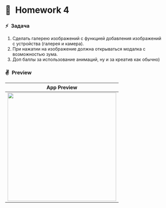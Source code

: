 # 💖&ensp;Homework 4

### ⚡&ensp;Задача

1. Сделать галерею изображений с функцией добавления изображений с устройства (галерея и камера).
2. При нажатии на изображение должна открываться модалка с возможностью зума.
3. Доп баллы за использование анимаций, ну и за креатив как обычно)


### ✌&ensp;Preview

|              App Preview             |                
| :----------------------------------: | 
| <img src="hw4.gif" width="350"></a> | 

